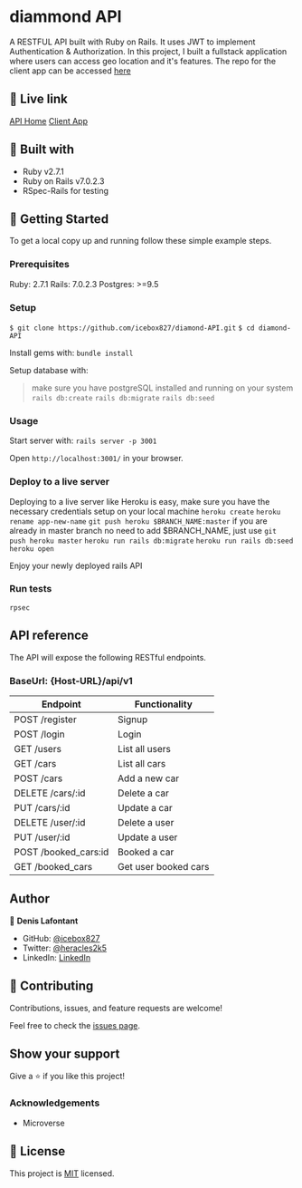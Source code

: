 # diammond API

A RESTFUL API built with Ruby on Rails. It uses JWT to implement Authentication & Authorization. In this project, I built a fullstack application where users can access geo location and it's features. The repo for the client app can be accessed [here](https://github.com/icebox827/diamond-client)

## :red_circle: Live link

[API Home](https://diamond-api.herokuapp.com)
[Client App](https://diamond-client.herokuapp.com/)

## :hammer: Built with

- Ruby v2.7.1
- Ruby on Rails v7.0.2.3
- RSpec-Rails for testing

## :construction_worker: Getting Started

To get a local copy up and running follow these simple example steps.

### Prerequisites

Ruby: 2.7.1
Rails: 7.0.2.3
Postgres: >=9.5

### Setup

`$ git clone https://github.com/icebox827/diamond-API.git`
`$ cd diamond-API`

Install gems with: `bundle install`

Setup database with:

> make sure you have postgreSQL installed and running on your system
`rails db:create`
`rails db:migrate`
`rails db:seed`

### Usage

Start server with: `rails server -p 3001`

Open `http://localhost:3001/` in your browser.

### Deploy to a live server

Deploying to a live server like Heroku is easy, make sure you have the necessary credentials setup on your local machine
`heroku create`
`heroku rename app-new-name`
`git push heroku $BRANCH_NAME:master`
if you are already in master branch no need to add $BRANCH_NAME, just use `git push heroku master`
`heroku run rails db:migrate`
`heroku run rails db:seed`
`heroku open`

Enjoy your newly deployed rails API

### Run tests

`rpsec`

## API reference

The API will expose the following RESTful endpoints.

### BaseUrl: {Host-URL}/api/v1

| Endpoint                | Functionality                |
|-------------------------|------------------------------|
| POST /register          | Signup                       |
| POST /login             | Login                        |
| GET /users              | List all users               |
| GET /cars               | List all cars                |
| POST /cars              | Add a new car                |
| DELETE /cars/:id        | Delete a car                 |
| PUT /cars/:id           | Update a car                 |
| DELETE /user/:id        | Delete a user                |
| PUT /user/:id           | Update a user                |
| POST /booked_cars:id    | Booked a car                 |
| GET /booked_cars        | Get user booked cars         |

## Author

👤 **Denis Lafontant**

- GitHub: [@icebox827](https://github.com/icebox827)
- Twitter: [@heracles2k5](https://twitter.com/@heracles2k5)
- LinkedIn: [LinkedIn](https://www.linkedin.com/in/denis-lafontant/)

## 🤝 Contributing

Contributions, issues, and feature requests are welcome!

Feel free to check the [issues page](https://github.com/icebox827/igo-API/issues/1).

## Show your support

Give a ⭐️ if you like this project!

### Acknowledgements

- Microverse

## 📝 License

This project is [MIT](LICENSE) licensed.